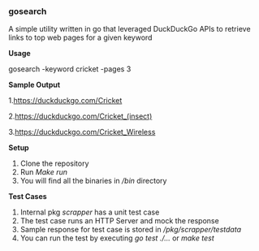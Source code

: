### gosearch

A simple utility written in go that leveraged DuckDuckGo APIs to retrieve links to top web pages for a given keyword

**Usage**

gosearch -keyword cricket -pages 3

**Sample Output**

1.https://duckduckgo.com/Cricket

2.https://duckduckgo.com/Cricket_(insect)

3.https://duckduckgo.com/Cricket_Wireless

**Setup**
1. Clone the repository
2. Run *Make run*
3. You will find all the binaries in */bin* directory

**Test Cases**
1. Internal pkg *scrapper* has a unit test case
2. The test case runs an HTTP Server and mock the response
3. Sample response for test case is stored in */pkg/scrapper/testdata*
4. You can run the test by executing *go test ./...* or *make test* 

 

